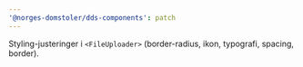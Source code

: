 ```yaml
---
'@norges-domstoler/dds-components': patch
---
```


Styling-justeringer i `<FileUploader>` (border-radius, ikon, typografi, spacing, border).
